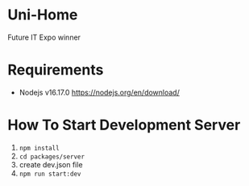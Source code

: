# Uni-Home

Future IT Expo winner


# Requirements

- Nodejs v16.17.0 https://nodejs.org/en/download/


# How To Start Development Server
1. ``npm install``
2. ``cd packages/server``
3. create dev.json file
4. ``npm run start:dev``
